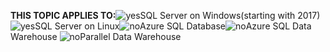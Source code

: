 <Token>**THIS TOPIC APPLIES TO:**![yes](media/yes.png)SQL Server on Windows(starting with 2017) ![yes](media/yes.png)SQL Server on Linux![no](media/no.png)Azure SQL Database![no](media/no.png)Azure SQL Data Warehouse ![no](media/no.png)Parallel Data Warehouse </Token>
